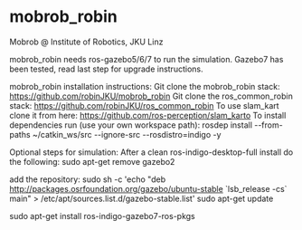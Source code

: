 # mobrob_robin
Mobrob @ Institute of Robotics, JKU Linz

mobrob_robin needs ros-gazebo5/6/7 to run the simulation.
Gazebo7 has been tested, read last step for upgrade instructions.

mobrob_robin installation instructions:
Git clone the mobrob_robin stack: https://github.com/robinJKU/mobrob_robin
Git clone the ros_common_robin stack: https://github.com/robinJKU/ros_common_robin
To use slam_kart clone it from here: https://github.com/ros-perception/slam_karto
To install dependencies run (use your own workspace path):
rosdep install --from-paths ~/catkin_ws/src --ignore-src --rosdistro=indigo -y


Optional steps for simulation:
After a clean ros-indigo-desktop-full install do the following:
sudo apt-get remove gazebo2

add the repository:
sudo sh -c 'echo "deb http://packages.osrfoundation.org/gazebo/ubuntu-stable \`lsb_release -cs\` main" > /etc/apt/sources.list.d/gazebo-stable.list'
sudo apt-get update

sudo apt-get install ros-indigo-gazebo7-ros-pkgs
